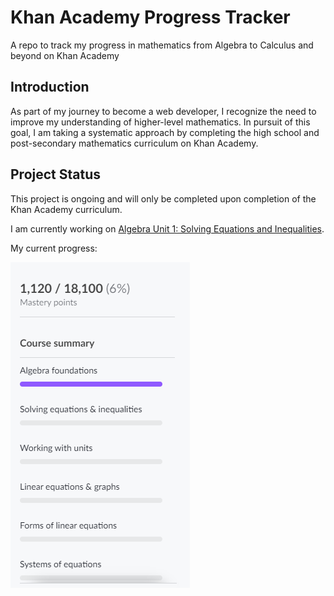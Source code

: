 # Khan Academy Progress Tracker

A repo to track my progress in mathematics from Algebra to Calculus and beyond on Khan Academy

## Introduction

As part of my journey to become a web developer, I recognize the need to improve my understanding of higher-level mathematics. In pursuit of this goal, I am taking a systematic approach by completing the high school and post-secondary mathematics curriculum on Khan Academy.

## Project Status

This project is ongoing and will only be completed upon completion of the Khan Academy curriculum.

I am currently working on [Algebra Unit 1: Solving Equations and Inequalities](https://www.khanacademy.org/math/algebra).

My current progress: 

![Khan Academy Progress](course-progress.png)
